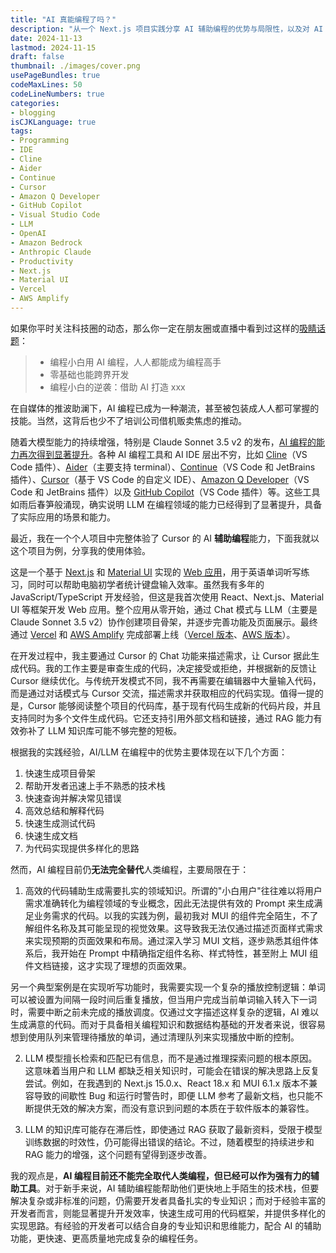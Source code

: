 ```yaml
---
title: "AI 真能编程了吗？"
description: "从一个 Next.js 项目实践分享 AI 辅助编程的优势与局限性，以及对 AI 编程工具的深度体验"
date: 2024-11-13
lastmod: 2024-11-15
draft: false
thumbnail: ./images/cover.png
usePageBundles: true
codeMaxLines: 50
codeLineNumbers: true
categories:
- blogging
isCJKLanguage: true
tags:
- Programming
- IDE
- Cline
- Aider
- Continue
- Cursor
- Amazon Q Developer
- GitHub Copilot
- Visual Studio Code
- LLM
- OpenAI
- Amazon Bedrock
- Anthropic Claude
- Productivity
- Next.js
- Material UI
- Vercel
- AWS Amplify
---
```


如果你平时关注科技圈的动态，那么你一定在朋友圈或直播中看到过这样的[吸睛话题][ai-programming-social-content]：

> - 编程小白用 AI 编程，人人都能成为编程高手
> - 零基础也能跨界开发
> - 编程小白的逆袭：借助 AI 打造 xxx

在自媒体的推波助澜下，AI 编程已成为一种潮流，甚至被包装成人人都可掌握的技能。当然，这背后也少不了培训公司借机贩卖焦虑的推动。

<!-- more -->

随着大模型能力的持续增强，特别是 Claude Sonnet 3.5 v2 的发布，[AI 编程的能力再次得到显著提升][swe-bench-sonnet]。各种 AI 编程工具和 AI IDE 层出不穷，比如 [Cline][cline]（VS Code 插件）、[Aider][aider]（主要支持 terminal）、[Continue][continue]（VS Code 和 JetBrains 插件）、[Cursor][cursor]（基于 VS Code 的自定义 IDE）、[Amazon Q Developer][q-developer]（VS Code 和 JetBrains 插件）以及 [GitHub Copilot][github-copilot]（VS Code 插件）等。这些工具如雨后春笋般涌现，确实说明 LLM 在编程领域的能力已经得到了显著提升，具备了实际应用的场景和能力。

最近，我在一个个人项目中完整体验了 Cursor 的 AI **辅助编程**能力，下面我就以这个项目为例，分享我的使用体验。

这是一个基于 [Next.js][nextjs] 和 [Material UI][mui] 实现的 [Web 应用][word-dication-source]，用于英语单词听写练习，同时可以帮助电脑初学者统计键盘输入效率。虽然我有多年的 JavaScript/TypeScript 开发经验，但这是我首次使用 React、Next.js、Material UI 等框架开发 Web 应用。整个应用从零开始，通过 Chat 模式与 LLM（主要是 Claude Sonnet 3.5 v2）协作创建项目骨架，并逐步完善功能及页面展示。最终通过 [Vercel][vercel] 和 [AWS Amplify][amplify-hosting] 完成部署上线（[Vercel 版本][word-dication-on-vercel]、[AWS 版本][word-dication-on-aws]）。

在开发过程中，我主要通过 Cursor 的 Chat 功能来描述需求，让 Cursor 据此生成代码。我的工作主要是审查生成的代码，决定接受或拒绝，并根据新的反馈让 Cursor 继续优化。与传统开发模式不同，我不再需要在编辑器中大量输入代码，而是通过对话模式与 Cursor 交流，描述需求并获取相应的代码实现。值得一提的是，Cursor 能够阅读整个项目的代码库，基于现有代码生成新的代码片段，并且支持同时为多个文件生成代码。它还支持引用外部文档和链接，通过 RAG 能力有效弥补了 LLM 知识库可能不够完整的短板。

根据我的实践经验，AI/LLM 在编程中的优势主要体现在以下几个方面：

1. 快速生成项目骨架
2. 帮助开发者迅速上手不熟悉的技术栈
3. 快速查询并解决常见错误
4. 高效总结和解释代码
5. 快速生成测试代码
6. 快速生成文档
7. 为代码实现提供多样化的思路

然而，AI 编程目前仍**无法完全替代**人类编程，主要局限在于：

1. 高效的代码辅助生成需要扎实的领域知识。所谓的"小白用户"往往难以将用户需求准确转化为编程领域的专业概念，因此无法提供有效的 Prompt 来生成满足业务需求的代码。以我的实践为例，最初我对 MUI 的组件完全陌生，不了解组件名称及其可能呈现的视觉效果。这导致我无法仅通过描述页面样式需求来实现预期的页面效果和布局。通过深入学习 MUI 文档，逐步熟悉其组件体系后，我开始在 Prompt 中精确指定组件名称、样式特性，甚至附上 MUI 组件文档链接，这才实现了理想的页面效果。

另一个典型案例是在实现听写功能时，我需要实现一个复杂的播放控制逻辑：单词可以被设置为间隔一段时间后重复播放，但当用户完成当前单词输入转入下一词时，需要中断之前未完成的播放调度。仅通过文字描述这样复杂的逻辑，AI 难以生成满意的代码。而对于具备相关编程知识和数据结构基础的开发者来说，很容易想到使用队列来管理待播放的单词，通过清理队列来实现播放中断的控制。

2. LLM 模型擅长检索和匹配已有信息，而不是通过推理探索问题的根本原因。这意味着当用户和 LLM 都缺乏相关知识时，可能会在错误的解决思路上反复尝试。例如，在我遇到的 Next.js 15.0.x、React 18.x 和 MUI 6.1.x 版本不兼容导致的间歇性 Bug 和运行时警告时，即便 LLM 参考了最新文档，也只能不断提供无效的解决方案，而没有意识到问题的本质在于软件版本的兼容性。

3. LLM 的知识库可能存在滞后性，即使通过 RAG 获取了最新资料，受限于模型训练数据的时效性，仍可能得出错误的结论。不过，随着模型的持续进步和 RAG 能力的增强，这个问题有望得到逐步改善。

我的观点是，**AI 编程目前还不能完全取代人类编程，但已经可以作为强有力的辅助工具**。对于新手来说，AI 辅助编程能帮助他们更快地上手陌生的技术栈，但要解决复杂或非标准的问题，仍需要开发者具备扎实的专业知识；而对于经验丰富的开发者而言，则能显著提升开发效率，快速生成可用的代码框架，并提供多样化的实现思路。有经验的开发者可以结合自身的专业知识和思维能力，配合 AI 的辅助功能，更快速、更高质量地完成复杂的编程任务。

[ai-programming-social-content]: https://weixin.sogou.com/weixin?type=2&s_from=input&query=%E7%BC%96%E7%A8%8B%E5%B0%8F%E7%99%BD+AI&ie=utf8&_sug_=y&_sug_type_=&w=01019900&sut=6626&sst0=1731470669943&lkt=3%2C1731470667727%2C1731470669841
[swe-bench-sonnet]: https://www.anthropic.com/research/swe-bench-sonnet
[cline]: https://github.com/cline/cline
[aider]: https://aider.chat/
[continue]: https://www.continue.dev/
[cursor]: https://www.cursor.com/
[q-developer]: https://aws.amazon.com/q/developer/
[github-copilot]: https://github.com/features/copilot
[nextjs]: https://nextjs.org/
[mui]: https://mui.com/
[vercel]: https://vercel.com/
[amplify-hosting]: https://aws.amazon.com/amplify/hosting/
[word-dication-on-aws]: https://dictation.aws.kane.mx/
[word-dication-on-vercel]: https://dictation.vercel.kane.mx/
[word-dication-source]: https://github.com/zxkane/word-dictation-practice